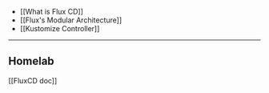 - [[What is Flux CD]]  
- [[Flux's Modular Architecture]]
- [[Kustomize Controller]]


---

## Homelab

[[FluxCD doc]]